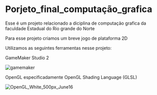 # Porjeto_final_computação_grafica

Esse é um projeto relacionado a diciplina de computação grafica da faculdade Estadual do Rio grande do Norte

Para esse projeto criamos um breve jogo de plataforma 2D

Utilizamos as seguintes ferramentas nesse projeto:

GameMaker Studio 2

![gamemaker](https://user-images.githubusercontent.com/84081082/228854515-49f53a9d-7b13-4359-ade3-27d7f527bd4d.png)

OpenGL especificadamente  OpenGL Shading Language (GLSL)

![OpenGL_White_500px_June16](https://user-images.githubusercontent.com/84081082/228854616-20fd2521-bd96-4075-bfca-c18932b680d9.png)
